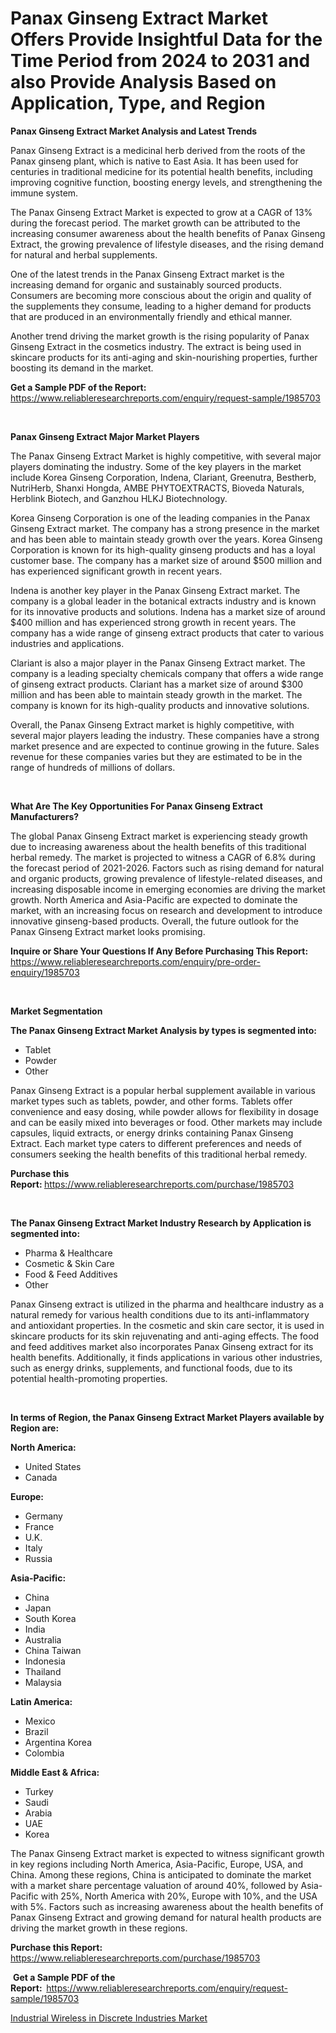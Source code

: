 <p><h1>Panax Ginseng Extract Market Offers Provide Insightful Data for the Time Period from 2024 to 2031 and also Provide Analysis Based on Application, Type, and Region</h1></p><p><strong>Panax Ginseng Extract Market Analysis and Latest Trends</strong></p>
<p><p>Panax Ginseng Extract is a medicinal herb derived from the roots of the Panax ginseng plant, which is native to East Asia. It has been used for centuries in traditional medicine for its potential health benefits, including improving cognitive function, boosting energy levels, and strengthening the immune system.</p><p>The Panax Ginseng Extract Market is expected to grow at a CAGR of 13% during the forecast period. The market growth can be attributed to the increasing consumer awareness about the health benefits of Panax Ginseng Extract, the growing prevalence of lifestyle diseases, and the rising demand for natural and herbal supplements.</p><p>One of the latest trends in the Panax Ginseng Extract market is the increasing demand for organic and sustainably sourced products. Consumers are becoming more conscious about the origin and quality of the supplements they consume, leading to a higher demand for products that are produced in an environmentally friendly and ethical manner.</p><p>Another trend driving the market growth is the rising popularity of Panax Ginseng Extract in the cosmetics industry. The extract is being used in skincare products for its anti-aging and skin-nourishing properties, further boosting its demand in the market.</p></p>
<p><strong>Get a Sample PDF of the Report:&nbsp;</strong> <a href="https://www.reliableresearchreports.com/enquiry/request-sample/1985703">https://www.reliableresearchreports.com/enquiry/request-sample/1985703</a></p>
<p>&nbsp;</p>
<p><strong>Panax Ginseng Extract Major Market Players</strong></p>
<p><p>The Panax Ginseng Extract Market is highly competitive, with several major players dominating the industry. Some of the key players in the market include Korea Ginseng Corporation, Indena, Clariant, Greenutra, Bestherb, NutriHerb, Shanxi Hongda, AMBE PHYTOEXTRACTS, Bioveda Naturals, Herblink Biotech, and Ganzhou HLKJ Biotechnology.</p><p>Korea Ginseng Corporation is one of the leading companies in the Panax Ginseng Extract market. The company has a strong presence in the market and has been able to maintain steady growth over the years. Korea Ginseng Corporation is known for its high-quality ginseng products and has a loyal customer base. The company has a market size of around $500 million and has experienced significant growth in recent years.</p><p>Indena is another key player in the Panax Ginseng Extract market. The company is a global leader in the botanical extracts industry and is known for its innovative products and solutions. Indena has a market size of around $400 million and has experienced strong growth in recent years. The company has a wide range of ginseng extract products that cater to various industries and applications.</p><p>Clariant is also a major player in the Panax Ginseng Extract market. The company is a leading specialty chemicals company that offers a wide range of ginseng extract products. Clariant has a market size of around $300 million and has been able to maintain steady growth in the market. The company is known for its high-quality products and innovative solutions.</p><p>Overall, the Panax Ginseng Extract market is highly competitive, with several major players leading the industry. These companies have a strong market presence and are expected to continue growing in the future. Sales revenue for these companies varies but they are estimated to be in the range of hundreds of millions of dollars.</p></p>
<p>&nbsp;</p>
<p><strong>What Are The Key Opportunities For Panax Ginseng Extract Manufacturers?</strong></p>
<p><p>The global Panax Ginseng Extract market is experiencing steady growth due to increasing awareness about the health benefits of this traditional herbal remedy. The market is projected to witness a CAGR of 6.8% during the forecast period of 2021-2026. Factors such as rising demand for natural and organic products, growing prevalence of lifestyle-related diseases, and increasing disposable income in emerging economies are driving the market growth. North America and Asia-Pacific are expected to dominate the market, with an increasing focus on research and development to introduce innovative ginseng-based products. Overall, the future outlook for the Panax Ginseng Extract market looks promising.</p></p>
<p><strong>Inquire or Share Your Questions If Any Before Purchasing This Report:</strong> <a href="https://www.reliableresearchreports.com/enquiry/pre-order-enquiry/1985703">https://www.reliableresearchreports.com/enquiry/pre-order-enquiry/1985703</a></p>
<p>&nbsp;</p>
<p><strong>Market Segmentation</strong></p>
<p><strong>The Panax Ginseng Extract Market Analysis by types is segmented into:</strong></p>
<p><ul><li>Tablet</li><li>Powder</li><li>Other</li></ul></p>
<p><p>Panax Ginseng Extract is a popular herbal supplement available in various market types such as tablets, powder, and other forms. Tablets offer convenience and easy dosing, while powder allows for flexibility in dosage and can be easily mixed into beverages or food. Other markets may include capsules, liquid extracts, or energy drinks containing Panax Ginseng Extract. Each market type caters to different preferences and needs of consumers seeking the health benefits of this traditional herbal remedy.</p></p>
<p><strong>Purchase this Report:&nbsp;</strong><a href="https://www.reliableresearchreports.com/purchase/1985703">https://www.reliableresearchreports.com/purchase/1985703</a></p>
<p>&nbsp;</p>
<p><strong>The Panax Ginseng Extract Market Industry Research by Application is segmented into:</strong></p>
<p><ul><li>Pharma & Healthcare</li><li>Cosmetic & Skin Care</li><li>Food & Feed Additives</li><li>Other</li></ul></p>
<p><p>Panax Ginseng extract is utilized in the pharma and healthcare industry as a natural remedy for various health conditions due to its anti-inflammatory and antioxidant properties. In the cosmetic and skin care sector, it is used in skincare products for its skin rejuvenating and anti-aging effects. The food and feed additives market also incorporates Panax Ginseng extract for its health benefits. Additionally, it finds applications in various other industries, such as energy drinks, supplements, and functional foods, due to its potential health-promoting properties.</p></p>
<p>&nbsp;</p>
<p><strong>In terms of Region, the Panax Ginseng Extract Market Players available by Region are:</strong></p>
<p>
    <p> <strong> North America: </strong>
        <ul>
            <li>United States</li>
            <li>Canada</li>
        </ul>
        </p> 
    <p> <strong> Europe: </strong>
        <ul>
            <li>Germany</li>
            <li>France</li>
            <li>U.K.</li>
            <li>Italy</li>
            <li>Russia</li>
        </ul>
        </p> 
    <p> <strong> Asia-Pacific: </strong>
        <ul>
            <li>China</li>
            <li>Japan</li>
            <li>South Korea</li>
            <li>India</li>
            <li>Australia</li>
            <li>China Taiwan</li>
            <li>Indonesia</li>
            <li>Thailand</li>
            <li>Malaysia</li>
        </ul>
        </p> 
    <p> <strong> Latin America: </strong>
        <ul>
            <li>Mexico</li>
            <li>Brazil</li>
            <li>Argentina Korea</li>
            <li>Colombia</li>
        </ul>
        </p> 
    <p> <strong> Middle East & Africa: </strong>
        <ul>
            <li>Turkey</li>
            <li>Saudi</li>
            <li>Arabia</li>
            <li>UAE</li>
            <li>Korea</li>
        </ul>
    </p>
    </p>
<p><p>The Panax Ginseng Extract market is expected to witness significant growth in key regions including North America, Asia-Pacific, Europe, USA, and China. Among these regions, China is anticipated to dominate the market with a market share percentage valuation of around 40%, followed by Asia-Pacific with 25%, North America with 20%, Europe with 10%, and the USA with 5%. Factors such as increasing awareness about the health benefits of Panax Ginseng Extract and growing demand for natural health products are driving the market growth in these regions.</p></p>
<p><strong>Purchase this Report: </strong><a href="https://www.reliableresearchreports.com/purchase/1985703">https://www.reliableresearchreports.com/purchase/1985703</a></p>
<p>&nbsp;<strong>Get a Sample PDF of the Report:&nbsp;&nbsp;</strong><a href="https://www.reliableresearchreports.com/enquiry/request-sample/1985703">https://www.reliableresearchreports.com/enquiry/request-sample/1985703</a></p>
<p><strong></strong></p>
<p><p><a href="https://meowing-lemming-dd3.notion.site/Industrial-Wireless-in-Discrete-Industries-Market-Challenges-Opportunities-and-Growth-Drivers-and-1f466879495147ee81f59a5a447b858d">Industrial Wireless in Discrete Industries Market</a></p></p>